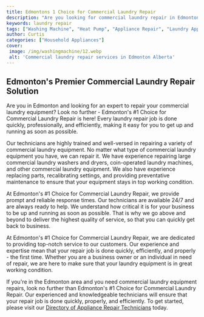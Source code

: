 ```yaml
---
title: Edmontons 1 Choice for Commercial Laundry Repair
description: "Are you looking for commercial laundry repair in Edmonton Discover why we are the 1 choice for reliable and cost-effective services Learn more about us in this blog post"
keywords: laundry repair
tags: ["Washing Machine", "Heat Pump", "Appliance Repair", "Laundry Appliances"]
author: Curtis
categories: ["Household Appliances"]
cover: 
 image: /img/washingmachine/12.webp
 alt: 'Commercial laundry repair services in Edmonton Alberta'
---
```

## Edmonton's Premier Commercial Laundry Repair Solution 

Are you in Edmonton and looking for an expert to repair your commercial laundry equipment? Look no further - Edmonton's #1 Choice for Commercial Laundry Repair is here! Every laundry repair job is done quickly, professionally, and efficiently, making it easy for you to get up and running as soon as possible.

Our technicians are highly trained and well-versed in repairing a variety of commercial laundry equipment. No matter what type of commercial laundry equipment you have, we can repair it. We have experience repairing large commercial laundry washers and dryers, coin-operated laundry machines, and other commercial laundry equipment. We also have experience replacing parts, recalibrating settings, and providing preventative maintenance to ensure that your equipment stays in top working condition.

At Edmonton's #1 Choice for Commercial Laundry Repair, we provide prompt and reliable response times. Our technicians are available 24/7 and are always ready to help. We understand how critical it is for your business to be up and running as soon as possible. That is why we go above and beyond to deliver the highest quality of service, so that you can quickly get back to business. 

At Edmonton's #1 Choice for Commercial Laundry Repair, we are dedicated to providing top-notch service to our customers. Our experience and expertise mean that your repair job is done quickly, efficiently, and properly - the first time. Whether you are a business owner or an individual in need of repair, we are here to make sure that your laundry equipment is in great working condition.

If you're in the Edmonton area and you need commercial laundry equipment repairs, look no further than Edmonton's #1 Choice for Commercial Laundry Repair. Our experienced and knowledgeable technicians will ensure that your repair job is done quickly, properly, and efficiently. To get started, please visit our [Directory of Appliance Repair Technicians](./pages/appliance-repair-technicians) today.
